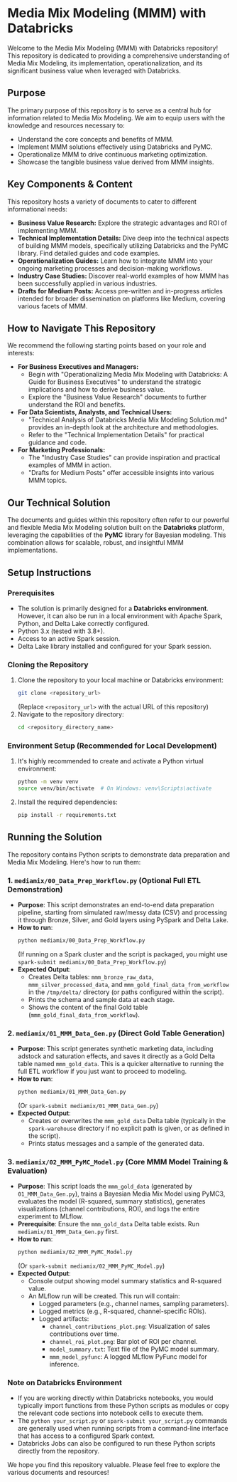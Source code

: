 # Media Mix Modeling (MMM) with Databricks

Welcome to the Media Mix Modeling (MMM) with Databricks repository! This repository is dedicated to providing a comprehensive understanding of Media Mix Modeling, its implementation, operationalization, and its significant business value when leveraged with Databricks.

## Purpose

The primary purpose of this repository is to serve as a central hub for information related to Media Mix Modeling. We aim to equip users with the knowledge and resources necessary to:

*   Understand the core concepts and benefits of MMM.
*   Implement MMM solutions effectively using Databricks and PyMC.
*   Operationalize MMM to drive continuous marketing optimization.
*   Showcase the tangible business value derived from MMM insights.

## Key Components & Content

This repository hosts a variety of documents to cater to different informational needs:

*   **Business Value Research:** Explore the strategic advantages and ROI of implementing MMM.
*   **Technical Implementation Details:** Dive deep into the technical aspects of building MMM models, specifically utilizing Databricks and the PyMC library. Find detailed guides and code examples.
*   **Operationalization Guides:** Learn how to integrate MMM into your ongoing marketing processes and decision-making workflows.
*   **Industry Case Studies:** Discover real-world examples of how MMM has been successfully applied in various industries.
*   **Drafts for Medium Posts:** Access pre-written and in-progress articles intended for broader dissemination on platforms like Medium, covering various facets of MMM.

## How to Navigate This Repository

We recommend the following starting points based on your role and interests:

*   **For Business Executives and Managers:**
    *   Begin with "Operationalizing Media Mix Modeling with Databricks: A Guide for Business Executives" to understand the strategic implications and how to derive business value.
    *   Explore the "Business Value Research" documents to further understand the ROI and benefits.
*   **For Data Scientists, Analysts, and Technical Users:**
    *   "Technical Analysis of Databricks Media Mix Modeling Solution.md" provides an in-depth look at the architecture and methodologies.
    *   Refer to the "Technical Implementation Details" for practical guidance and code.
*   **For Marketing Professionals:**
    *   The "Industry Case Studies" can provide inspiration and practical examples of MMM in action.
    *   "Drafts for Medium Posts" offer accessible insights into various MMM topics.

## Our Technical Solution

The documents and guides within this repository often refer to our powerful and flexible Media Mix Modeling solution built on the **Databricks** platform, leveraging the capabilities of the **PyMC** library for Bayesian modeling. This combination allows for scalable, robust, and insightful MMM implementations.

## Setup Instructions

### Prerequisites
*   The solution is primarily designed for a **Databricks environment**. However, it can also be run in a local environment with Apache Spark, Python, and Delta Lake correctly configured.
*   Python 3.x (tested with 3.8+).
*   Access to an active Spark session.
*   Delta Lake library installed and configured for your Spark session.

### Cloning the Repository
1.  Clone the repository to your local machine or Databricks environment:
    ```bash
    git clone <repository_url> 
    ```
    (Replace `<repository_url>` with the actual URL of this repository)
2.  Navigate to the repository directory:
    ```bash
    cd <repository_directory_name>
    ```

### Environment Setup (Recommended for Local Development)
1.  It's highly recommended to create and activate a Python virtual environment:
    ```bash
    python -m venv venv
    source venv/bin/activate  # On Windows: venv\Scripts\activate
    ```
2.  Install the required dependencies:
    ```bash
    pip install -r requirements.txt
    ```

## Running the Solution

The repository contains Python scripts to demonstrate data preparation and Media Mix Modeling. Here's how to run them:

### 1. `mediamix/00_Data_Prep_Workflow.py` (Optional Full ETL Demonstration)
*   **Purpose**: This script demonstrates an end-to-end data preparation pipeline, starting from simulated raw/messy data (CSV) and processing it through Bronze, Silver, and Gold layers using PySpark and Delta Lake.
*   **How to run**:
    ```bash
    python mediamix/00_Data_Prep_Workflow.py
    ```
    (If running on a Spark cluster and the script is packaged, you might use `spark-submit mediamix/00_Data_Prep_Workflow.py`)
*   **Expected Output**:
    *   Creates Delta tables: `mmm_bronze_raw_data`, `mmm_silver_processed_data`, and `mmm_gold_final_data_from_workflow` in the `/tmp/delta/` directory (or paths configured within the script).
    *   Prints the schema and sample data at each stage.
    *   Shows the content of the final Gold table (`mmm_gold_final_data_from_workflow`).

### 2. `mediamix/01_MMM_Data_Gen.py` (Direct Gold Table Generation)
*   **Purpose**: This script generates synthetic marketing data, including adstock and saturation effects, and saves it directly as a Gold Delta table named `mmm_gold_data`. This is a quicker alternative to running the full ETL workflow if you just want to proceed to modeling.
*   **How to run**:
    ```bash
    python mediamix/01_MMM_Data_Gen.py
    ```
    (Or `spark-submit mediamix/01_MMM_Data_Gen.py`)
*   **Expected Output**:
    *   Creates or overwrites the `mmm_gold_data` Delta table (typically in the `spark-warehouse` directory if no explicit path is given, or as defined in the script).
    *   Prints status messages and a sample of the generated data.

### 3. `mediamix/02_MMM_PyMC_Model.py` (Core MMM Model Training & Evaluation)
*   **Purpose**: This script loads the `mmm_gold_data` (generated by `01_MMM_Data_Gen.py`), trains a Bayesian Media Mix Model using PyMC3, evaluates the model (R-squared, summary statistics), generates visualizations (channel contributions, ROI), and logs the entire experiment to MLflow.
*   **Prerequisite**: Ensure the `mmm_gold_data` Delta table exists. Run `mediamix/01_MMM_Data_Gen.py` first.
*   **How to run**:
    ```bash
    python mediamix/02_MMM_PyMC_Model.py
    ```
    (Or `spark-submit mediamix/02_MMM_PyMC_Model.py`)
*   **Expected Output**:
    *   Console output showing model summary statistics and R-squared value.
    *   An MLflow run will be created. This run will contain:
        *   Logged parameters (e.g., channel names, sampling parameters).
        *   Logged metrics (e.g., R-squared, channel-specific ROIs).
        *   Logged artifacts:
            *   `channel_contributions_plot.png`: Visualization of sales contributions over time.
            *   `channel_roi_plot.png`: Bar plot of ROI per channel.
            *   `model_summary.txt`: Text file of the PyMC model summary.
            *   `mmm_model_pyfunc`: A logged MLflow PyFunc model for inference.

### Note on Databricks Environment
*   If you are working directly within Databricks notebooks, you would typically import functions from these Python scripts as modules or copy the relevant code sections into notebook cells to execute them.
*   The `python your_script.py` or `spark-submit your_script.py` commands are generally used when running scripts from a command-line interface that has access to a configured Spark context.
*   Databricks Jobs can also be configured to run these Python scripts directly from the repository.

We hope you find this repository valuable. Please feel free to explore the various documents and resources!
